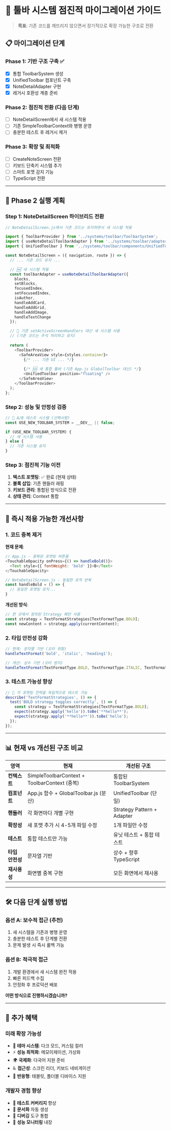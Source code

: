 # 🚀 툴바 시스템 점진적 마이그레이션 가이드

> **목표**: 기존 코드를 깨뜨리지 않으면서 장기적으로 확장 가능한 구조로 전환

## 📋 마이그레이션 단계

### Phase 1: 기반 구조 구축 ✅
- [x] 통합 ToolbarSystem 생성
- [x] UnifiedToolbar 컴포넌트 구축
- [x] NoteDetailAdapter 구현
- [x] 레거시 호환성 계층 준비

### Phase 2: 점진적 전환 (다음 단계)
- [ ] NoteDetailScreen에서 새 시스템 적용
- [ ] 기존 SimpleToolbarContext와 병행 운영
- [ ] 충분한 테스트 후 레거시 제거

### Phase 3: 확장 및 최적화
- [ ] CreateNoteScreen 전환
- [ ] 키보드 단축키 시스템 추가
- [ ] 스마트 포맷 감지 기능
- [ ] TypeScript 전환

---

## 🔄 Phase 2 실행 계획

### Step 1: NoteDetailScreen 하이브리드 전환

```javascript
// NoteDetailScreen.js에서 기존 코드는 유지하면서 새 시스템 적용

import { ToolbarProvider } from '../systems/toolbar/ToolbarSystem';
import { useNoteDetailToolbarAdapter } from '../systems/toolbar/adapters/NoteDetailAdapter';
import { UnifiedToolbar } from '../systems/toolbar/components/UnifiedToolbar';

const NoteDetailScreen = ({ navigation, route }) => {
  // ... 기존 코드 유지 ...

  // 🆕 새 시스템 적용
  const toolbarAdapter = useNoteDetailToolbarAdapter({
    blocks,
    setBlocks,
    focusedIndex,
    setFocusedIndex,
    isAuthor,
    handleAddCard,
    handleAddGrid,
    handleAddImage,
    handleTextChange
  });

  // 🔄 기존 setActiveScreenHandlers 대신 새 시스템 사용
  // (기존 코드는 주석 처리하고 유지)
  
  return (
    <ToolbarProvider>
      <SafeAreaView style={styles.container}>
        {/* ... 기존 UI ... */}
        
        {/* 🆕 새 통합 툴바 (기존 App.js GlobalToolbar 대신) */}
        <UnifiedToolbar position="floating" />
      </SafeAreaView>
    </ToolbarProvider>
  );
};
```

### Step 2: 성능 및 안정성 검증

```javascript
// 🧪 A/B 테스트 시스템 (선택사항)
const USE_NEW_TOOLBAR_SYSTEM = __DEV__ || false;

if (USE_NEW_TOOLBAR_SYSTEM) {
  // 새 시스템 사용
} else {
  // 기존 시스템 유지
}
```

### Step 3: 점진적 기능 이전

1. **텍스트 포맷팅**: ✅ 완료 (현재 상태)
2. **블록 삽입**: 기존 핸들러 래핑
3. **키보드 관리**: 통합된 방식으로 전환
4. **상태 관리**: Context 통합

---

## 🎯 즉시 적용 가능한 개선사항

### 1. 코드 중복 제거

**현재 문제**:
```javascript
// App.js - 중복된 포맷팅 버튼들
<TouchableOpacity onPress={() => handleBold()}>
  <Text style={{ fontWeight: 'bold' }}>B</Text>
</TouchableOpacity>

// NoteDetailScreen.js - 동일한 로직 반복
const handleBold = () => {
  // 동일한 포맷팅 로직...
}
```

**개선된 방식**:
```javascript
// 한 곳에서 정의된 Strategy 패턴 사용
const strategy = TextFormatStrategies[TextFormatType.BOLD];
const newContent = strategy.apply(currentContent);
```

### 2. 타입 안전성 강화

```javascript
// 현재: 문자열 기반 (오타 위험)
handleTextFormat('bold', 'italic', 'heading1');

// 개선: 상수 기반 (오타 방지)
handleTextFormat(TextFormatType.BOLD, TextFormatType.ITALIC, TextFormatType.HEADING_1);
```

### 3. 테스트 가능성 향상

```javascript
// 🧪 각 포맷팅 전략을 독립적으로 테스트 가능
describe('TextFormatStrategies', () => {
  test('BOLD strategy toggles correctly', () => {
    const strategy = TextFormatStrategies[TextFormatType.BOLD];
    expect(strategy.apply('hello')).toBe('**hello**');
    expect(strategy.apply('**hello**')).toBe('hello');
  });
});
```

---

## 📊 현재 vs 개선된 구조 비교

| 영역 | 현재 | 개선된 구조 |
|------|------|-------------|
| **컨텍스트** | SimpleToolbarContext + ToolbarContext (중복) | 통합된 ToolbarSystem |
| **컴포넌트** | App.js 함수 + GlobalToolbar.js (분산) | UnifiedToolbar (단일) |
| **핸들러** | 각 화면마다 개별 구현 | Strategy Pattern + Adapter |
| **확장성** | 새 포맷 추가 시 4-5개 파일 수정 | 1개 파일만 수정 |
| **테스트** | 통합 테스트만 가능 | 유닛 테스트 + 통합 테스트 |
| **타입 안전성** | 문자열 기반 | 상수 + 향후 TypeScript |
| **재사용성** | 화면별 중복 구현 | 모든 화면에서 재사용 |

---

## 🛠️ 다음 단계 실행 방법

### 옵션 A: 보수적 접근 (추천)
1. 새 시스템을 기존과 병행 운영
2. 충분한 테스트 후 단계별 전환
3. 문제 발생 시 즉시 롤백 가능

### 옵션 B: 적극적 접근
1. 개발 환경에서 새 시스템 완전 적용
2. 빠른 피드백 수집
3. 안정화 후 프로덕션 배포

**어떤 방식으로 진행하시겠습니까?**

---

## 🎁 추가 혜택

### 미래 확장 가능성
- 🎨 **테마 시스템**: 다크 모드, 커스텀 컬러
- ⚡ **성능 최적화**: 메모이제이션, 가상화
- 🌍 **국제화**: 다국어 지원 준비
- ♿ **접근성**: 스크린 리더, 키보드 네비게이션
- 📱 **반응형**: 태블릿, 폴더블 디바이스 지원

### 개발자 경험 향상
- 🧪 **테스트 커버리지** 향상
- 📖 **문서화** 자동 생성
- 🔧 **디버깅** 도구 통합
- 🚀 **성능 모니터링** 내장